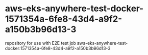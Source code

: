 # aws-eks-anywhere-test-docker-1571354a-6fe8-43d4-a9f2-a150b3b96d13-3
repository for use with E2E test job aws-eks-anywhere-test-docker:1571354a-6fe8-43d4-a9f2-a150b3b96d13-3
